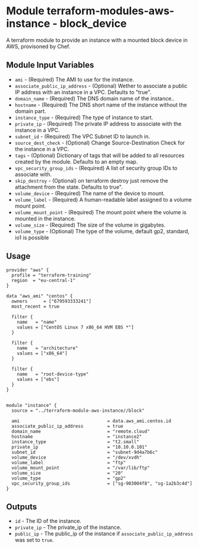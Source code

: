 # Module terraform-modules-aws-instance - block_device

A terraform module to provide an instance with a mounted block device in AWS, provisoned by Chef.

## Module Input Variables

- `ami` - (Required) The AMI to use for the instance.
- `associate_public_ip_address` - (Optional) Wether to associate a public IP address with an instance in a VPC. Defaults to "true".
- `domain_name` - (Required) The DNS domain name of the instance..
- `hostname` - (Required) The DNS short name of the instance without the domain part.
- `instance_type` - (Required) The type of instance to start.
- `private_ip` - (Required) The private IP address to associate with the instance in a VPC.
- `subnet_id` - (Required) The VPC Subnet ID to launch in.
- `source_dest_check` - (Optional) Change Source-Destination Check for the instance in a VPC.
- `tags` - (Optional) Dictionary of tags that will be added to all resources created by the module. Defaults to an empty map.
- `vpc_security_group_ids` - (Required) A list of security group IDs to associate with.
- `skip_destroy` - (Optional) on terraform destroy just remove the attachment from the state. Defaults to true".
- `volume_device` - (Required) The name of the device to mount.
- `volume_label` - (Required) A human-readable label assigned to a volume mount point.
- `volume_mount_point` - (Required) The mount point where the volume is mounted in the instance.
- `volume_size` - (Required) The size of the volume in gigabytes.
- `volume_type` - (Optional) The type of the volume, default gp2, standard, io1 is possible

## Usage

```lang=hcl
provider "aws" {
  profile = "terraform-training"
  region  = "eu-central-1"
}

data "aws_ami" "centos" {
  owners      = ["679593333241"]
  most_recent = true

  filter {
    name   = "name"
    values = ["CentOS Linux 7 x86_64 HVM EBS *"]
  }

  filter {
    name   = "architecture"
    values = ["x86_64"]
  }

  filter {
    name   = "root-device-type"
    values = ["ebs"]
  }
}


module "instance" {
  source = "../terraform-module-aws-instance//block"

  ami                                 = data.aws_ami.centos.id
  associate_public_ip_address         = true
  domain_name                         = "remote.cloud"
  hostname                            = "instance2"
  instance_type                       = "t2.small"
  private_ip                          = "10.10.0.101"
  subnet_id                           = "subnet-9d4a7b6c"
  volume_device                       = "/dev/xvdh"
  volume_label                        = "ftp"
  volume_mount_point                  = "/var/lib/ftp"
  volume_size                         = "20"
  volume_type                         = "gp2"
  vpc_security_group_ids              = ["sg-903004f8", "sg-1a2b3c4d"]
}
```

## Outputs

- `id` - The ID of the instance.
- `private_ip` - The private_ip of the instance.
- `public_ip` - The public_ip of the instance if `associate_public_ip_address` was set to `true`.
